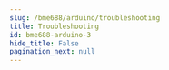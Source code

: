 ```yaml
---
slug: /bme688/arduino/troubleshooting 
title: Troubleshooting
id: bme688-arduino-3 
hide_title: False
pagination_next: null
---
```

